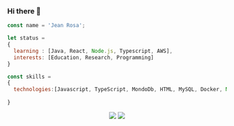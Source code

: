 ### Hi there 👋

```js
const name = 'Jean Rosa';

let status = 
{ 
  learning : [Java, React, Node.js, Typescript, AWS],
  interests: [Education, Research, Programming]
}

const skills = 
{
  technologies:[Javascript, TypeScript, MondoDb, HTML, MySQL, Docker, Node.js, Express.js, Sequelize, React],
 
}

```


<div align="center">
  <a href="https://www.linkedin.com/in/jean-rosa-178703219/" target="_blank"><img src="https://img.shields.io/badge/-LinkedIn-%230077B5?style=for-the-badge&logo=linkedin&logoColor=white" target="_blank"></a>
  <a href = "mailto: jeancarlosrosa22@gmail.com"><img src="https://img.shields.io/badge/Gmail-D14836?style=for-the-badge&logo=gmail&logoColor=white" ></a>
</div>

